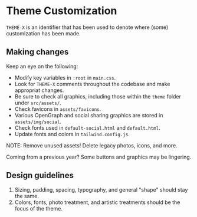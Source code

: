 # Theme Customization

`THEME-X` is an identifier that has been used to denote where (some) customization has been made.

## Making changes

Keep an eye on the following:

* Modify key variables in `:root` in `main.css`.
* Look for `THEME-X` comments throughout the codebase and make appropriat changes.
* Be sure to check all graphics, including those within the `theme` folder under `src/assets/`.
* Check favicons in `assets/favicons`.
* Various OpenGraph and social sharing graphics are stored in `assets/img/social`. 
* Check fonts used in `default-social.html` and `default.html`.
* Update fonts and colors in `tailwind.config.js`.

NOTE: Remove unused assets! Delete legacy photos, icons, and more.

Coming from a previous year? Some buttons and graphics may be lingering.

## Design guidelines

1. Sizing, padding, spacing, typography, and general "shape" should stay the same.
2. Colors, fonts, photo treatment, and artistic treatments should be the focus of the theme.
